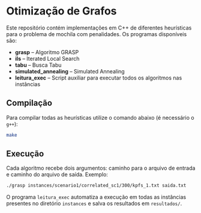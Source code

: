 # Otimização de Grafos

Este repositório contém implementações em C++ de diferentes heurísticas para o problema de mochila com penalidades. Os programas disponíveis são:

- **grasp** – Algoritmo GRASP
- **ils** – Iterated Local Search
- **tabu** – Busca Tabu
- **simulated_annealing** – Simulated Annealing
- **leitura_exec** – Script auxiliar para executar todos os algoritmos nas instâncias

## Compilação

Para compilar todas as heurísticas utilize o comando abaixo (é necessário o `g++`):

```bash
make
```

## Execução

Cada algoritmo recebe dois argumentos: caminho para o arquivo de entrada e caminho do arquivo de saída. Exemplo:

```bash
./grasp instances/scenario1/correlated_sc1/300/kpfs_1.txt saida.txt
```

O programa `leitura_exec` automatiza a execução em todas as instâncias presentes no diretório `instances` e salva os resultados em `resultados/`.

